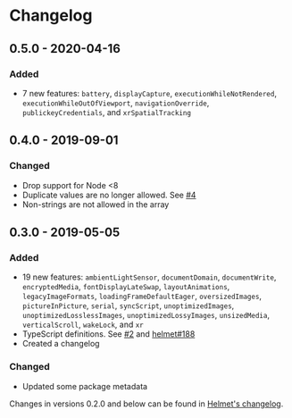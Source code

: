 # Changelog

## 0.5.0 - 2020-04-16
### Added
- 7 new features: `battery`, `displayCapture`, `executionWhileNotRendered`, `executionWhileOutOfViewport`, `navigationOverride`, `publickeyCredentials`, and `xrSpatialTracking`

## 0.4.0 - 2019-09-01
### Changed
- Drop support for Node <8
- Duplicate values are no longer allowed. See [#4](https://github.com/helmetjs/feature-policy/issues/4)
- Non-strings are not allowed in the array

## 0.3.0 - 2019-05-05
### Added
- 19 new features: `ambientLightSensor`, `documentDomain`, `documentWrite`, `encryptedMedia`, `fontDisplayLateSwap`, `layoutAnimations`, `legacyImageFormats`, `loadingFrameDefaultEager`, `oversizedImages`, `pictureInPicture`, `serial`, `syncScript`, `unoptimizedImages`, `unoptimizedLosslessImages`, `unoptimizedLossyImages`, `unsizedMedia`, `verticalScroll`, `wakeLock`, and `xr`
- TypeScript definitions. See [#2](https://github.com/helmetjs/feature-policy/issues/2) and [helmet#188](https://github.com/helmetjs/helmet/issues/188)
- Created a changelog

### Changed
- Updated some package metadata

Changes in versions 0.2.0 and below can be found in [Helmet's changelog](https://github.com/helmetjs/helmet/blob/master/CHANGELOG.md).
